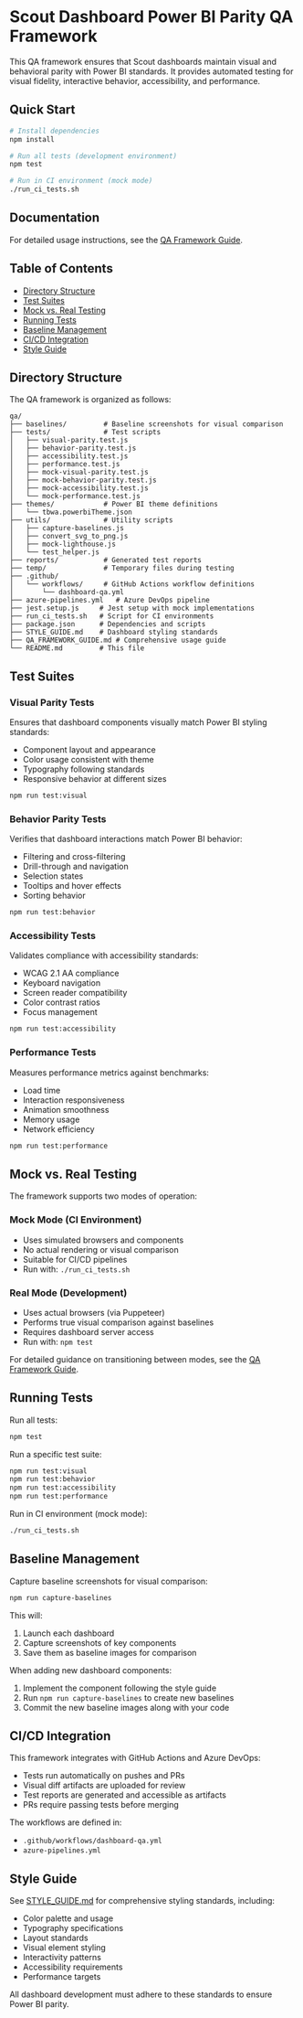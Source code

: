 # Scout Dashboard Power BI Parity QA Framework

This QA framework ensures that Scout dashboards maintain visual and behavioral parity with Power BI standards. It provides automated testing for visual fidelity, interactive behavior, accessibility, and performance.

## Quick Start

```bash
# Install dependencies
npm install

# Run all tests (development environment)
npm test

# Run in CI environment (mock mode)
./run_ci_tests.sh
```

## Documentation

For detailed usage instructions, see the [QA Framework Guide](./QA_FRAMEWORK_GUIDE.md).

## Table of Contents
- [Directory Structure](#directory-structure)
- [Test Suites](#test-suites)
- [Mock vs. Real Testing](#mock-vs-real-testing)
- [Running Tests](#running-tests)
- [Baseline Management](#baseline-management)
- [CI/CD Integration](#cicd-integration)
- [Style Guide](#style-guide)

## Directory Structure

The QA framework is organized as follows:

```
qa/
├── baselines/         # Baseline screenshots for visual comparison
├── tests/             # Test scripts
│   ├── visual-parity.test.js
│   ├── behavior-parity.test.js
│   ├── accessibility.test.js
│   ├── performance.test.js
│   ├── mock-visual-parity.test.js
│   ├── mock-behavior-parity.test.js
│   ├── mock-accessibility.test.js
│   └── mock-performance.test.js
├── themes/            # Power BI theme definitions
│   └── tbwa.powerbiTheme.json
├── utils/             # Utility scripts
│   ├── capture-baselines.js
│   ├── convert_svg_to_png.js
│   ├── mock-lighthouse.js
│   └── test_helper.js
├── reports/           # Generated test reports
├── temp/              # Temporary files during testing
├── .github/
│   └── workflows/     # GitHub Actions workflow definitions
│       └── dashboard-qa.yml
├── azure-pipelines.yml   # Azure DevOps pipeline
├── jest.setup.js     # Jest setup with mock implementations
├── run_ci_tests.sh   # Script for CI environments
├── package.json      # Dependencies and scripts
├── STYLE_GUIDE.md    # Dashboard styling standards
├── QA_FRAMEWORK_GUIDE.md # Comprehensive usage guide
└── README.md         # This file
```

## Test Suites

### Visual Parity Tests

Ensures that dashboard components visually match Power BI styling standards:

- Component layout and appearance
- Color usage consistent with theme
- Typography following standards
- Responsive behavior at different sizes

```bash
npm run test:visual
```

### Behavior Parity Tests

Verifies that dashboard interactions match Power BI behavior:

- Filtering and cross-filtering
- Drill-through and navigation
- Selection states
- Tooltips and hover effects
- Sorting behavior

```bash
npm run test:behavior
```

### Accessibility Tests

Validates compliance with accessibility standards:

- WCAG 2.1 AA compliance
- Keyboard navigation
- Screen reader compatibility
- Color contrast ratios
- Focus management

```bash
npm run test:accessibility
```

### Performance Tests

Measures performance metrics against benchmarks:

- Load time
- Interaction responsiveness
- Animation smoothness
- Memory usage
- Network efficiency

```bash
npm run test:performance
```

## Mock vs. Real Testing

The framework supports two modes of operation:

### Mock Mode (CI Environment)
- Uses simulated browsers and components
- No actual rendering or visual comparison
- Suitable for CI/CD pipelines
- Run with: `./run_ci_tests.sh`

### Real Mode (Development)
- Uses actual browsers (via Puppeteer)
- Performs true visual comparison against baselines
- Requires dashboard server access
- Run with: `npm test`

For detailed guidance on transitioning between modes, see the [QA Framework Guide](./QA_FRAMEWORK_GUIDE.md).

## Running Tests

Run all tests:

```bash
npm test
```

Run a specific test suite:

```bash
npm run test:visual
npm run test:behavior
npm run test:accessibility
npm run test:performance
```

Run in CI environment (mock mode):

```bash
./run_ci_tests.sh
```

## Baseline Management

Capture baseline screenshots for visual comparison:

```bash
npm run capture-baselines
```

This will:
1. Launch each dashboard
2. Capture screenshots of key components
3. Save them as baseline images for comparison

When adding new dashboard components:

1. Implement the component following the style guide
2. Run `npm run capture-baselines` to create new baselines
3. Commit the new baseline images along with your code

## CI/CD Integration

This framework integrates with GitHub Actions and Azure DevOps:

- Tests run automatically on pushes and PRs
- Visual diff artifacts are uploaded for review
- Test reports are generated and accessible as artifacts
- PRs require passing tests before merging

The workflows are defined in:
- `.github/workflows/dashboard-qa.yml`
- `azure-pipelines.yml`

## Style Guide

See [STYLE_GUIDE.md](STYLE_GUIDE.md) for comprehensive styling standards, including:

- Color palette and usage
- Typography specifications
- Layout standards
- Visual element styling
- Interactivity patterns
- Accessibility requirements
- Performance targets

All dashboard development must adhere to these standards to ensure Power BI parity.